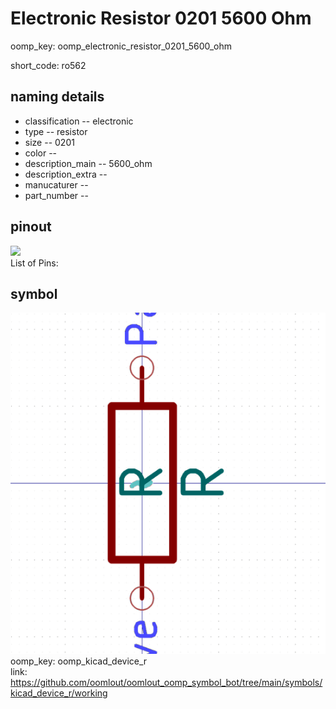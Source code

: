 # Electronic Resistor 0201 5600 Ohm
oomp_key: oomp_electronic_resistor_0201_5600_ohm  

short_code: ro562
## naming details
* classification -- electronic
* type -- resistor
* size -- 0201
* color -- 
* description_main -- 5600_ohm
* description_extra -- 
* manucaturer -- 
* part_number -- 
## pinout
![](working_pinout_600.png)  
List of Pins:



## symbol

![](symbol/0/working/working_600.png)  
oomp_key: oomp_kicad_device_r  
link: https://github.com/oomlout/oomlout_oomp_symbol_bot/tree/main/symbols/kicad_device_r/working  

